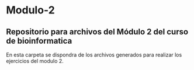 # Modulo-2
## Repositorio para archivos del Módulo 2 del curso de bioinformatica
En esta carpeta se dispondra de los archivos generados para realizar los ejercicios del modulo 2.
